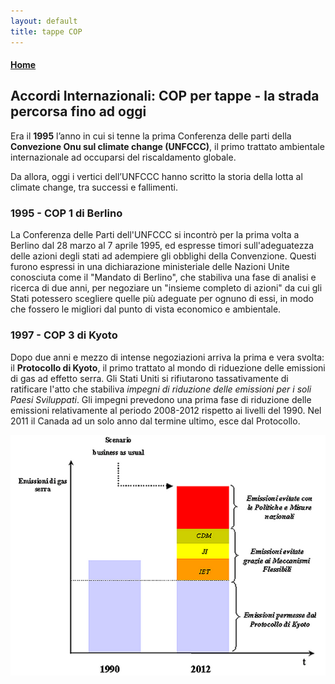```yaml
---
layout: default
title: tappe COP
---
```

#### [Home](index.md)
## Accordi Internazionali: COP per tappe - la strada percorsa fino ad oggi
Era il **1995** l’anno in cui si tenne la prima Conferenza delle parti della **Convezione Onu sul climate change (UNFCCC)**, il primo trattato ambientale internazionale ad occuparsi del riscaldamento globale.

Da allora, oggi i vertici dell’UNFCCC hanno scritto la storia della lotta al climate change, tra successi e fallimenti.

### 1995 - COP 1 di Berlino
La Conferenza delle Parti dell'UNFCCC si incontrò per la prima volta a Berlino dal 28 marzo al 7 aprile 1995, ed espresse timori sull'adeguatezza delle azioni degli stati ad adempiere gli obblighi della Convenzione. Questi furono espressi in una dichiarazione ministeriale delle Nazioni Unite conosciuta come il "Mandato di Berlino", che stabiliva una fase di analisi e ricerca di due anni, per negoziare un "insieme completo di azioni" da cui gli Stati potessero scegliere quelle più adeguate per ognuno di essi, in modo che fossero le migliori dal punto di vista economico e ambientale.

### 1997 - COP 3 di Kyoto
Dopo due anni e mezzo di intense negoziazioni arriva la prima e vera svolta: il **Protocollo di Kyoto**, il primo trattato al mondo di riduezione delle emissioni di gas ad effetto serra. Gli Stati Uniti si rifiutarono tassativamente di ratificare l'atto che stabiliva *impegni di riduzione delle emissioni per i soli Paesi Sviluppati*. Gli impegni prevedono una prima fase di riduzione delle emissioni relativamente al periodo 2008-2012 rispetto ai livelli del 1990. Nel 2011 il Canada ad un solo anno dal termine ultimo, esce dal Protocollo.

<img src="linee_operative_Kyoto.png" alt="Kyoto-obiettivi" width="600"/>
